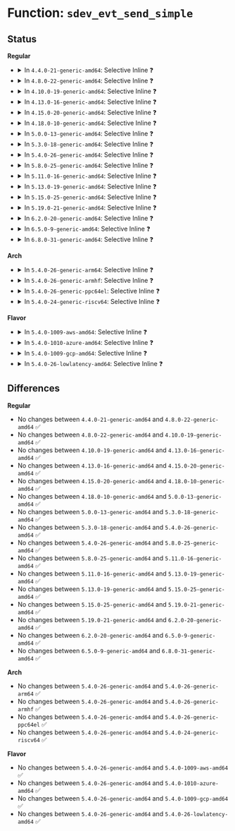 # Function: <code>sdev_evt_send_simple</code>

## Status
<b>Regular</b>
<ul>
<li>
<details>
<summary>In <code>4.4.0-21-generic-amd64</code>: Selective Inline ❓</summary>

```c
void sdev_evt_send_simple(struct scsi_device * sdev, enum scsi_device_event evt_type, gfp_t gfpflags)
```

```json
{
  "name": "sdev_evt_send_simple",
  "collision_type": "Unique Global",
  "inline_type": "Selective",
  "funcs": [
    {
      "addr": 18446744071584804320,
      "name": "sdev_evt_send_simple",
      "external": true,
      "loc": "drivers/scsi/scsi_lib.c:2839",
      "file": "drivers/scsi/scsi_lib.c",
      "inline": "not declared, inlined",
      "caller_inline": [],
      "caller_func": [
        "drivers/scsi/scsi_lib.c:scsi_evt_thread",
        "drivers/ata/libata-scsi.c:ata_scsi_media_change_notify"
      ]
    }
  ],
  "symbols": [
    {
      "addr": 18446744071584804320,
      "name": "sdev_evt_send_simple",
      "section": ".text",
      "bind": "STB_GLOBAL",
      "size": 134
    }
  ]
}
```
</details>
</li>
<li>
<details>
<summary>In <code>4.8.0-22-generic-amd64</code>: Selective Inline ❓</summary>

```c
void sdev_evt_send_simple(struct scsi_device * sdev, enum scsi_device_event evt_type, gfp_t gfpflags)
```

```json
{
  "name": "sdev_evt_send_simple",
  "collision_type": "Unique Global",
  "inline_type": "Selective",
  "funcs": [
    {
      "addr": 18446744071585165424,
      "name": "sdev_evt_send_simple",
      "external": true,
      "loc": "drivers/scsi/scsi_lib.c:2713",
      "file": "drivers/scsi/scsi_lib.c",
      "inline": "not declared, inlined",
      "caller_inline": [],
      "caller_func": [
        "drivers/scsi/scsi_lib.c:scsi_evt_thread",
        "drivers/ata/libata-scsi.c:ata_scsi_media_change_notify"
      ]
    }
  ],
  "symbols": [
    {
      "addr": 18446744071585165424,
      "name": "sdev_evt_send_simple",
      "section": ".text",
      "bind": "STB_GLOBAL",
      "size": 134
    }
  ]
}
```
</details>
</li>
<li>
<details>
<summary>In <code>4.10.0-19-generic-amd64</code>: Selective Inline ❓</summary>

```c
void sdev_evt_send_simple(struct scsi_device * sdev, enum scsi_device_event evt_type, gfp_t gfpflags)
```

```json
{
  "name": "sdev_evt_send_simple",
  "collision_type": "Unique Global",
  "inline_type": "Selective",
  "funcs": [
    {
      "addr": 18446744071585361920,
      "name": "sdev_evt_send_simple",
      "external": true,
      "loc": "drivers/scsi/scsi_lib.c:2754",
      "file": "drivers/scsi/scsi_lib.c",
      "inline": "not declared, inlined",
      "caller_inline": [],
      "caller_func": [
        "drivers/scsi/scsi_lib.c:scsi_evt_thread",
        "drivers/ata/libata-scsi.c:ata_scsi_media_change_notify"
      ]
    }
  ],
  "symbols": [
    {
      "addr": 18446744071585361920,
      "name": "sdev_evt_send_simple",
      "section": ".text",
      "bind": "STB_GLOBAL",
      "size": 134
    }
  ]
}
```
</details>
</li>
<li>
<details>
<summary>In <code>4.13.0-16-generic-amd64</code>: Selective Inline ❓</summary>

```c
void sdev_evt_send_simple(struct scsi_device * sdev, enum scsi_device_event evt_type, gfp_t gfpflags)
```

```json
{
  "name": "sdev_evt_send_simple",
  "collision_type": "Unique Global",
  "inline_type": "Selective",
  "funcs": [
    {
      "addr": 18446744071585445120,
      "name": "sdev_evt_send_simple",
      "external": true,
      "loc": "drivers/scsi/scsi_lib.c:2826",
      "file": "drivers/scsi/scsi_lib.c",
      "inline": "not declared, inlined",
      "caller_inline": [],
      "caller_func": [
        "drivers/scsi/scsi_lib.c:scsi_evt_thread",
        "drivers/ata/libata-scsi.c:ata_scsi_media_change_notify"
      ]
    }
  ],
  "symbols": [
    {
      "addr": 18446744071585445120,
      "name": "sdev_evt_send_simple",
      "section": ".text",
      "bind": "STB_GLOBAL",
      "size": 131
    }
  ]
}
```
</details>
</li>
<li>
<details>
<summary>In <code>4.15.0-20-generic-amd64</code>: Selective Inline ❓</summary>

```c
void sdev_evt_send_simple(struct scsi_device * sdev, enum scsi_device_event evt_type, gfp_t gfpflags)
```

```json
{
  "name": "sdev_evt_send_simple",
  "collision_type": "Unique Global",
  "inline_type": "Selective",
  "funcs": [
    {
      "addr": 18446744071585875904,
      "name": "sdev_evt_send_simple",
      "external": true,
      "loc": "drivers/scsi/scsi_lib.c:2908",
      "file": "drivers/scsi/scsi_lib.c",
      "inline": "not declared, inlined",
      "caller_inline": [],
      "caller_func": [
        "drivers/scsi/scsi_lib.c:scsi_evt_thread",
        "drivers/ata/libata-scsi.c:ata_scsi_media_change_notify"
      ]
    }
  ],
  "symbols": [
    {
      "addr": 18446744071585875904,
      "name": "sdev_evt_send_simple",
      "section": ".text",
      "bind": "STB_GLOBAL",
      "size": 131
    }
  ]
}
```
</details>
</li>
<li>
<details>
<summary>In <code>4.18.0-10-generic-amd64</code>: Selective Inline ❓</summary>

```c
void sdev_evt_send_simple(struct scsi_device * sdev, enum scsi_device_event evt_type, gfp_t gfpflags)
```

```json
{
  "name": "sdev_evt_send_simple",
  "collision_type": "Unique Global",
  "inline_type": "Selective",
  "funcs": [
    {
      "addr": 18446744071586121984,
      "name": "sdev_evt_send_simple",
      "external": true,
      "loc": "drivers/scsi/scsi_lib.c:2924",
      "file": "drivers/scsi/scsi_lib.c",
      "inline": "not declared, inlined",
      "caller_inline": [],
      "caller_func": [
        "drivers/scsi/scsi_lib.c:scsi_evt_thread",
        "drivers/ata/libata-scsi.c:ata_scsi_media_change_notify"
      ]
    }
  ],
  "symbols": [
    {
      "addr": 18446744071586121984,
      "name": "sdev_evt_send_simple",
      "section": ".text",
      "bind": "STB_GLOBAL",
      "size": 125
    }
  ]
}
```
</details>
</li>
<li>
<details>
<summary>In <code>5.0.0-13-generic-amd64</code>: Selective Inline ❓</summary>

```c
void sdev_evt_send_simple(struct scsi_device * sdev, enum scsi_device_event evt_type, gfp_t gfpflags)
```

```json
{
  "name": "sdev_evt_send_simple",
  "collision_type": "Unique Global",
  "inline_type": "Selective",
  "funcs": [
    {
      "addr": 18446744071586266880,
      "name": "sdev_evt_send_simple",
      "external": true,
      "loc": "drivers/scsi/scsi_lib.c:2516",
      "file": "drivers/scsi/scsi_lib.c",
      "inline": "not declared, inlined",
      "caller_inline": [],
      "caller_func": [
        "drivers/scsi/scsi_lib.c:scsi_evt_thread",
        "drivers/ata/libata-scsi.c:ata_scsi_media_change_notify"
      ]
    }
  ],
  "symbols": [
    {
      "addr": 18446744071586266880,
      "name": "sdev_evt_send_simple",
      "section": ".text",
      "bind": "STB_GLOBAL",
      "size": 142
    }
  ]
}
```
</details>
</li>
<li>
<details>
<summary>In <code>5.3.0-18-generic-amd64</code>: Selective Inline ❓</summary>

```c
void sdev_evt_send_simple(struct scsi_device * sdev, enum scsi_device_event evt_type, gfp_t gfpflags)
```

```json
{
  "name": "sdev_evt_send_simple",
  "collision_type": "Unique Global",
  "inline_type": "Selective",
  "funcs": [
    {
      "addr": 18446744071586510416,
      "name": "sdev_evt_send_simple",
      "external": true,
      "loc": "drivers/scsi/scsi_lib.c:2469",
      "file": "drivers/scsi/scsi_lib.c",
      "inline": "not declared, inlined",
      "caller_inline": [],
      "caller_func": [
        "drivers/scsi/scsi_lib.c:scsi_evt_thread",
        "drivers/ata/libata-scsi.c:ata_scsi_media_change_notify"
      ]
    }
  ],
  "symbols": [
    {
      "addr": 18446744071586510416,
      "name": "sdev_evt_send_simple",
      "section": ".text",
      "bind": "STB_GLOBAL",
      "size": 137
    }
  ]
}
```
</details>
</li>
<li>
<details>
<summary>In <code>5.4.0-26-generic-amd64</code>: Selective Inline ❓</summary>

```c
void sdev_evt_send_simple(struct scsi_device * sdev, enum scsi_device_event evt_type, gfp_t gfpflags)
```

```json
{
  "name": "sdev_evt_send_simple",
  "collision_type": "Unique Global",
  "inline_type": "Selective",
  "funcs": [
    {
      "addr": 18446744071586658368,
      "name": "sdev_evt_send_simple",
      "external": true,
      "loc": "drivers/scsi/scsi_lib.c:2516",
      "file": "drivers/scsi/scsi_lib.c",
      "inline": "not declared, inlined",
      "caller_inline": [],
      "caller_func": [
        "drivers/scsi/scsi_lib.c:scsi_evt_thread",
        "drivers/ata/libata-scsi.c:ata_scsi_media_change_notify"
      ]
    }
  ],
  "symbols": [
    {
      "addr": 18446744071586658368,
      "name": "sdev_evt_send_simple",
      "section": ".text",
      "bind": "STB_GLOBAL",
      "size": 137
    }
  ]
}
```
</details>
</li>
<li>
<details>
<summary>In <code>5.8.0-25-generic-amd64</code>: Selective Inline ❓</summary>

```c
void sdev_evt_send_simple(struct scsi_device * sdev, enum scsi_device_event evt_type, gfp_t gfpflags)
```

```json
{
  "name": "sdev_evt_send_simple",
  "collision_type": "Unique Global",
  "inline_type": "Selective",
  "funcs": [
    {
      "addr": 18446744071587455312,
      "name": "sdev_evt_send_simple",
      "external": true,
      "loc": "drivers/scsi/scsi_lib.c:2499",
      "file": "drivers/scsi/scsi_lib.c",
      "inline": "not declared, inlined",
      "caller_inline": [],
      "caller_func": [
        "drivers/scsi/scsi_lib.c:scsi_evt_thread",
        "drivers/ata/libata-scsi.c:ata_scsi_media_change_notify"
      ]
    }
  ],
  "symbols": [
    {
      "addr": 18446744071587455312,
      "name": "sdev_evt_send_simple",
      "section": ".text",
      "bind": "STB_GLOBAL",
      "size": 239
    }
  ]
}
```
</details>
</li>
<li>
<details>
<summary>In <code>5.11.0-16-generic-amd64</code>: Selective Inline ❓</summary>

```c
void sdev_evt_send_simple(struct scsi_device * sdev, enum scsi_device_event evt_type, gfp_t gfpflags)
```

```json
{
  "name": "sdev_evt_send_simple",
  "collision_type": "Unique Global",
  "inline_type": "Selective",
  "funcs": [
    {
      "addr": 18446744071587523632,
      "name": "sdev_evt_send_simple",
      "external": true,
      "loc": "drivers/scsi/scsi_lib.c:2507",
      "file": "drivers/scsi/scsi_lib.c",
      "inline": "not declared, inlined",
      "caller_inline": [],
      "caller_func": [
        "drivers/scsi/scsi_lib.c:scsi_evt_thread",
        "drivers/ata/libata-scsi.c:ata_scsi_media_change_notify"
      ]
    }
  ],
  "symbols": [
    {
      "addr": 18446744071587523632,
      "name": "sdev_evt_send_simple",
      "section": ".text",
      "bind": "STB_GLOBAL",
      "size": 239
    }
  ]
}
```
</details>
</li>
<li>
<details>
<summary>In <code>5.13.0-19-generic-amd64</code>: Selective Inline ❓</summary>

```c
void sdev_evt_send_simple(struct scsi_device * sdev, enum scsi_device_event evt_type, gfp_t gfpflags)
```

```json
{
  "name": "sdev_evt_send_simple",
  "collision_type": "Unique Global",
  "inline_type": "Selective",
  "funcs": [
    {
      "addr": 18446744071587405536,
      "name": "sdev_evt_send_simple",
      "external": true,
      "loc": "drivers/scsi/scsi_lib.c:2524",
      "file": "drivers/scsi/scsi_lib.c",
      "inline": "not declared, inlined",
      "caller_inline": [],
      "caller_func": [
        "drivers/scsi/scsi_lib.c:scsi_evt_thread",
        "drivers/ata/libata-scsi.c:ata_scsi_media_change_notify"
      ]
    }
  ],
  "symbols": [
    {
      "addr": 18446744071587405536,
      "name": "sdev_evt_send_simple",
      "section": ".text",
      "bind": "STB_GLOBAL",
      "size": 239
    }
  ]
}
```
</details>
</li>
<li>
<details>
<summary>In <code>5.15.0-25-generic-amd64</code>: Selective Inline ❓</summary>

```c
void sdev_evt_send_simple(struct scsi_device * sdev, enum scsi_device_event evt_type, gfp_t gfpflags)
```

```json
{
  "name": "sdev_evt_send_simple",
  "collision_type": "Unique Global",
  "inline_type": "Selective",
  "funcs": [
    {
      "addr": 18446744071587978752,
      "name": "sdev_evt_send_simple",
      "external": true,
      "loc": "drivers/scsi/scsi_lib.c:2517",
      "file": "drivers/scsi/scsi_lib.c",
      "inline": "not declared, inlined",
      "caller_inline": [],
      "caller_func": [
        "drivers/scsi/scsi_lib.c:scsi_evt_thread",
        "drivers/ata/libata-scsi.c:ata_scsi_media_change_notify"
      ]
    }
  ],
  "symbols": [
    {
      "addr": 18446744071587978752,
      "name": "sdev_evt_send_simple",
      "section": ".text",
      "bind": "STB_GLOBAL",
      "size": 304
    }
  ]
}
```
</details>
</li>
<li>
<details>
<summary>In <code>5.19.0-21-generic-amd64</code>: Selective Inline ❓</summary>

```c
void sdev_evt_send_simple(struct scsi_device * sdev, enum scsi_device_event evt_type, gfp_t gfpflags)
```

```json
{
  "name": "sdev_evt_send_simple",
  "collision_type": "Unique Global",
  "inline_type": "Selective",
  "funcs": [
    {
      "addr": 18446744071589335616,
      "name": "sdev_evt_send_simple",
      "external": true,
      "loc": "drivers/scsi/scsi_lib.c:2583",
      "file": "drivers/scsi/scsi_lib.c",
      "inline": "not declared, inlined",
      "caller_inline": [],
      "caller_func": [
        "drivers/scsi/scsi_lib.c:scsi_evt_thread",
        "drivers/ata/libata-scsi.c:ata_scsi_media_change_notify"
      ]
    }
  ],
  "symbols": [
    {
      "addr": 18446744071589335616,
      "name": "sdev_evt_send_simple",
      "section": ".text",
      "bind": "STB_GLOBAL",
      "size": 342
    }
  ]
}
```
</details>
</li>
<li>
<details>
<summary>In <code>6.2.0-20-generic-amd64</code>: Selective Inline ❓</summary>

```c
void sdev_evt_send_simple(struct scsi_device * sdev, enum scsi_device_event evt_type, gfp_t gfpflags)
```

```json
{
  "name": "sdev_evt_send_simple",
  "collision_type": "Unique Global",
  "inline_type": "Selective",
  "funcs": [
    {
      "addr": 18446744071590901808,
      "name": "sdev_evt_send_simple",
      "external": true,
      "loc": "drivers/scsi/scsi_lib.c:2588",
      "file": "drivers/scsi/scsi_lib.c",
      "inline": "not declared, inlined",
      "caller_inline": [],
      "caller_func": [
        "drivers/scsi/scsi_lib.c:scsi_evt_thread",
        "drivers/ata/libata-scsi.c:ata_scsi_media_change_notify"
      ]
    }
  ],
  "symbols": [
    {
      "addr": 18446744071590901808,
      "name": "sdev_evt_send_simple",
      "section": ".text",
      "bind": "STB_GLOBAL",
      "size": 337
    }
  ]
}
```
</details>
</li>
<li>
<details>
<summary>In <code>6.5.0-9-generic-amd64</code>: Selective Inline ❓</summary>

```c
void sdev_evt_send_simple(struct scsi_device * sdev, enum scsi_device_event evt_type, gfp_t gfpflags)
```

```json
{
  "name": "sdev_evt_send_simple",
  "collision_type": "Unique Global",
  "inline_type": "Selective",
  "funcs": [
    {
      "addr": 18446744071591245648,
      "name": "sdev_evt_send_simple",
      "external": true,
      "loc": "drivers/scsi/scsi_lib.c:2604",
      "file": "drivers/scsi/scsi_lib.c",
      "inline": "not declared, inlined",
      "caller_inline": [],
      "caller_func": [
        "drivers/scsi/scsi_lib.c:scsi_evt_thread",
        "drivers/ata/libata-scsi.c:ata_scsi_media_change_notify"
      ]
    }
  ],
  "symbols": [
    {
      "addr": 18446744071591245648,
      "name": "sdev_evt_send_simple",
      "section": ".text",
      "bind": "STB_GLOBAL",
      "size": 337
    }
  ]
}
```
</details>
</li>
<li>
<details>
<summary>In <code>6.8.0-31-generic-amd64</code>: Selective Inline ❓</summary>

```c
void sdev_evt_send_simple(struct scsi_device * sdev, enum scsi_device_event evt_type, gfp_t gfpflags)
```

```json
{
  "name": "sdev_evt_send_simple",
  "collision_type": "Unique Global",
  "inline_type": "Selective",
  "funcs": [
    {
      "addr": 18446744071591592912,
      "name": "sdev_evt_send_simple",
      "external": true,
      "loc": "drivers/scsi/scsi_lib.c:2601",
      "file": "drivers/scsi/scsi_lib.c",
      "inline": "not declared, inlined",
      "caller_inline": [],
      "caller_func": [
        "drivers/scsi/scsi_lib.c:scsi_evt_thread",
        "drivers/ata/libata-scsi.c:ata_scsi_media_change_notify"
      ]
    }
  ],
  "symbols": [
    {
      "addr": 18446744071591592912,
      "name": "sdev_evt_send_simple",
      "section": ".text",
      "bind": "STB_GLOBAL",
      "size": 365
    }
  ]
}
```
</details>
</li>
</ul>
<b>Arch</b>
<ul>
<li>
<details>
<summary>In <code>5.4.0-26-generic-arm64</code>: Selective Inline ❓</summary>

```c
void sdev_evt_send_simple(struct scsi_device * sdev, enum scsi_device_event evt_type, gfp_t gfpflags)
```

```json
{
  "name": "sdev_evt_send_simple",
  "collision_type": "Unique Global",
  "inline_type": "Selective",
  "funcs": [
    {
      "addr": 18446603336499556784,
      "name": "sdev_evt_send_simple",
      "external": true,
      "loc": "drivers/scsi/scsi_lib.c:2516",
      "file": "drivers/scsi/scsi_lib.c",
      "inline": "not declared, inlined",
      "caller_inline": [],
      "caller_func": [
        "drivers/scsi/scsi_lib.c:scsi_evt_thread",
        "drivers/ata/libata-scsi.c:ata_scsi_media_change_notify"
      ]
    }
  ],
  "symbols": [
    {
      "addr": 18446603336499556784,
      "name": "sdev_evt_send_simple",
      "section": ".text",
      "bind": "STB_GLOBAL",
      "size": 160
    }
  ]
}
```
</details>
</li>
<li>
<details>
<summary>In <code>5.4.0-26-generic-armhf</code>: Selective Inline ❓</summary>

```c
void sdev_evt_send_simple(struct scsi_device * sdev, enum scsi_device_event evt_type, gfp_t gfpflags)
```

```json
{
  "name": "sdev_evt_send_simple",
  "collision_type": "Unique Global",
  "inline_type": "Selective",
  "funcs": [
    {
      "addr": 3232020056,
      "name": "sdev_evt_send_simple",
      "external": true,
      "loc": "drivers/scsi/scsi_lib.c:2516",
      "file": "drivers/scsi/scsi_lib.c",
      "inline": "not declared, inlined",
      "caller_inline": [],
      "caller_func": [
        "drivers/scsi/scsi_lib.c:scsi_evt_thread",
        "drivers/ata/libata-scsi.c:ata_scsi_media_change_notify"
      ]
    }
  ],
  "symbols": [
    {
      "addr": 3232020056,
      "name": "sdev_evt_send_simple",
      "section": ".text",
      "bind": "STB_GLOBAL",
      "size": 148
    }
  ]
}
```
</details>
</li>
<li>
<details>
<summary>In <code>5.4.0-26-generic-ppc64el</code>: Selective Inline ❓</summary>

```c
void sdev_evt_send_simple(struct scsi_device * sdev, enum scsi_device_event evt_type, gfp_t gfpflags)
```

```json
{
  "name": "sdev_evt_send_simple",
  "collision_type": "Unique Global",
  "inline_type": "Selective",
  "funcs": [
    {
      "addr": 13835058055292852528,
      "name": "sdev_evt_send_simple",
      "external": true,
      "loc": "drivers/scsi/scsi_lib.c:2516",
      "file": "drivers/scsi/scsi_lib.c",
      "inline": "not declared, inlined",
      "caller_inline": [],
      "caller_func": [
        "drivers/scsi/scsi_lib.c:scsi_evt_thread",
        "drivers/ata/libata-scsi.c:ata_scsi_media_change_notify"
      ]
    }
  ],
  "symbols": [
    {
      "addr": 13835058055292852528,
      "name": "sdev_evt_send_simple",
      "section": ".text",
      "bind": "STB_GLOBAL",
      "size": 204
    }
  ]
}
```
</details>
</li>
<li>
<details>
<summary>In <code>5.4.0-24-generic-riscv64</code>: Selective Inline ❓</summary>

```c
void sdev_evt_send_simple(struct scsi_device * sdev, enum scsi_device_event evt_type, gfp_t gfpflags)
```

```json
{
  "name": "sdev_evt_send_simple",
  "collision_type": "Unique Global",
  "inline_type": "Selective",
  "funcs": [
    {
      "addr": 18446743936276755690,
      "name": "sdev_evt_send_simple",
      "external": true,
      "loc": "drivers/scsi/scsi_lib.c:2516",
      "file": "drivers/scsi/scsi_lib.c",
      "inline": "not declared, inlined",
      "caller_inline": [],
      "caller_func": [
        "drivers/scsi/scsi_lib.c:scsi_evt_thread",
        "drivers/ata/libata-scsi.c:ata_scsi_media_change_notify"
      ]
    }
  ],
  "symbols": [
    {
      "addr": 18446743936276755690,
      "name": "sdev_evt_send_simple",
      "section": ".text",
      "bind": "STB_GLOBAL",
      "size": 144
    }
  ]
}
```
</details>
</li>
</ul>
<b>Flavor</b>
<ul>
<li>
<details>
<summary>In <code>5.4.0-1009-aws-amd64</code>: Selective Inline ❓</summary>

```c
void sdev_evt_send_simple(struct scsi_device * sdev, enum scsi_device_event evt_type, gfp_t gfpflags)
```

```json
{
  "name": "sdev_evt_send_simple",
  "collision_type": "Unique Global",
  "inline_type": "Selective",
  "funcs": [
    {
      "addr": 18446744071586348848,
      "name": "sdev_evt_send_simple",
      "external": true,
      "loc": "drivers/scsi/scsi_lib.c:2516",
      "file": "drivers/scsi/scsi_lib.c",
      "inline": "not declared, inlined",
      "caller_inline": [],
      "caller_func": [
        "drivers/scsi/scsi_lib.c:scsi_evt_thread",
        "drivers/ata/libata-scsi.c:ata_scsi_media_change_notify"
      ]
    }
  ],
  "symbols": [
    {
      "addr": 18446744071586348848,
      "name": "sdev_evt_send_simple",
      "section": ".text",
      "bind": "STB_GLOBAL",
      "size": 137
    }
  ]
}
```
</details>
</li>
<li>
<details>
<summary>In <code>5.4.0-1010-azure-amd64</code>: Selective Inline ❓</summary>

```c
void sdev_evt_send_simple(struct scsi_device * sdev, enum scsi_device_event evt_type, gfp_t gfpflags)
```

```json
{
  "name": "sdev_evt_send_simple",
  "collision_type": "Unique Global",
  "inline_type": "Selective",
  "funcs": [
    {
      "addr": 18446744071586190176,
      "name": "sdev_evt_send_simple",
      "external": true,
      "loc": "drivers/scsi/scsi_lib.c:2516",
      "file": "drivers/scsi/scsi_lib.c",
      "inline": "not declared, inlined",
      "caller_inline": [],
      "caller_func": [
        "drivers/scsi/scsi_lib.c:scsi_evt_thread",
        "drivers/ata/libata-scsi.c:ata_scsi_media_change_notify"
      ]
    }
  ],
  "symbols": [
    {
      "addr": 18446744071586190176,
      "name": "sdev_evt_send_simple",
      "section": ".text",
      "bind": "STB_GLOBAL",
      "size": 137
    }
  ]
}
```
</details>
</li>
<li>
<details>
<summary>In <code>5.4.0-1009-gcp-amd64</code>: Selective Inline ❓</summary>

```c
void sdev_evt_send_simple(struct scsi_device * sdev, enum scsi_device_event evt_type, gfp_t gfpflags)
```

```json
{
  "name": "sdev_evt_send_simple",
  "collision_type": "Unique Global",
  "inline_type": "Selective",
  "funcs": [
    {
      "addr": 18446744071586606336,
      "name": "sdev_evt_send_simple",
      "external": true,
      "loc": "drivers/scsi/scsi_lib.c:2516",
      "file": "drivers/scsi/scsi_lib.c",
      "inline": "not declared, inlined",
      "caller_inline": [],
      "caller_func": [
        "drivers/scsi/scsi_lib.c:scsi_evt_thread",
        "drivers/ata/libata-scsi.c:ata_scsi_media_change_notify"
      ]
    }
  ],
  "symbols": [
    {
      "addr": 18446744071586606336,
      "name": "sdev_evt_send_simple",
      "section": ".text",
      "bind": "STB_GLOBAL",
      "size": 137
    }
  ]
}
```
</details>
</li>
<li>
<details>
<summary>In <code>5.4.0-26-lowlatency-amd64</code>: Selective Inline ❓</summary>

```c
void sdev_evt_send_simple(struct scsi_device * sdev, enum scsi_device_event evt_type, gfp_t gfpflags)
```

```json
{
  "name": "sdev_evt_send_simple",
  "collision_type": "Unique Global",
  "inline_type": "Selective",
  "funcs": [
    {
      "addr": 18446744071586718736,
      "name": "sdev_evt_send_simple",
      "external": true,
      "loc": "drivers/scsi/scsi_lib.c:2516",
      "file": "drivers/scsi/scsi_lib.c",
      "inline": "not declared, inlined",
      "caller_inline": [],
      "caller_func": [
        "drivers/scsi/scsi_lib.c:scsi_evt_thread",
        "drivers/ata/libata-scsi.c:ata_scsi_media_change_notify"
      ]
    }
  ],
  "symbols": [
    {
      "addr": 18446744071586718736,
      "name": "sdev_evt_send_simple",
      "section": ".text",
      "bind": "STB_GLOBAL",
      "size": 137
    }
  ]
}
```
</details>
</li>
</ul>

## Differences
<b>Regular</b>
<ul>
<li>
No changes between <code>4.4.0-21-generic-amd64</code> and <code>4.8.0-22-generic-amd64</code> ✅
</li>
<li>
No changes between <code>4.8.0-22-generic-amd64</code> and <code>4.10.0-19-generic-amd64</code> ✅
</li>
<li>
No changes between <code>4.10.0-19-generic-amd64</code> and <code>4.13.0-16-generic-amd64</code> ✅
</li>
<li>
No changes between <code>4.13.0-16-generic-amd64</code> and <code>4.15.0-20-generic-amd64</code> ✅
</li>
<li>
No changes between <code>4.15.0-20-generic-amd64</code> and <code>4.18.0-10-generic-amd64</code> ✅
</li>
<li>
No changes between <code>4.18.0-10-generic-amd64</code> and <code>5.0.0-13-generic-amd64</code> ✅
</li>
<li>
No changes between <code>5.0.0-13-generic-amd64</code> and <code>5.3.0-18-generic-amd64</code> ✅
</li>
<li>
No changes between <code>5.3.0-18-generic-amd64</code> and <code>5.4.0-26-generic-amd64</code> ✅
</li>
<li>
No changes between <code>5.4.0-26-generic-amd64</code> and <code>5.8.0-25-generic-amd64</code> ✅
</li>
<li>
No changes between <code>5.8.0-25-generic-amd64</code> and <code>5.11.0-16-generic-amd64</code> ✅
</li>
<li>
No changes between <code>5.11.0-16-generic-amd64</code> and <code>5.13.0-19-generic-amd64</code> ✅
</li>
<li>
No changes between <code>5.13.0-19-generic-amd64</code> and <code>5.15.0-25-generic-amd64</code> ✅
</li>
<li>
No changes between <code>5.15.0-25-generic-amd64</code> and <code>5.19.0-21-generic-amd64</code> ✅
</li>
<li>
No changes between <code>5.19.0-21-generic-amd64</code> and <code>6.2.0-20-generic-amd64</code> ✅
</li>
<li>
No changes between <code>6.2.0-20-generic-amd64</code> and <code>6.5.0-9-generic-amd64</code> ✅
</li>
<li>
No changes between <code>6.5.0-9-generic-amd64</code> and <code>6.8.0-31-generic-amd64</code> ✅
</li>
</ul>
<b>Arch</b>
<ul>
<li>
No changes between <code>5.4.0-26-generic-amd64</code> and <code>5.4.0-26-generic-arm64</code> ✅
</li>
<li>
No changes between <code>5.4.0-26-generic-amd64</code> and <code>5.4.0-26-generic-armhf</code> ✅
</li>
<li>
No changes between <code>5.4.0-26-generic-amd64</code> and <code>5.4.0-26-generic-ppc64el</code> ✅
</li>
<li>
No changes between <code>5.4.0-26-generic-amd64</code> and <code>5.4.0-24-generic-riscv64</code> ✅
</li>
</ul>
<b>Flavor</b>
<ul>
<li>
No changes between <code>5.4.0-26-generic-amd64</code> and <code>5.4.0-1009-aws-amd64</code> ✅
</li>
<li>
No changes between <code>5.4.0-26-generic-amd64</code> and <code>5.4.0-1010-azure-amd64</code> ✅
</li>
<li>
No changes between <code>5.4.0-26-generic-amd64</code> and <code>5.4.0-1009-gcp-amd64</code> ✅
</li>
<li>
No changes between <code>5.4.0-26-generic-amd64</code> and <code>5.4.0-26-lowlatency-amd64</code> ✅
</li>
</ul>
